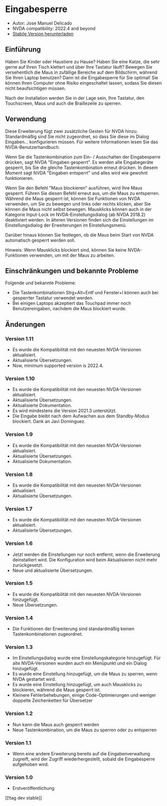 # Eingabesperre #

* Autor: Jose Manuel Delicado
* NVDA compatibility: 2022.4 and beyond
* [Stabile Version herunterladen][1]

## Einführung

Haben Sie Kinder oder Haustiere zu Hause? Haben Sie eine Katze, die sehr
gerne auf Ihren Tisch klettert und über Ihre Tastatur läuft? Bewegen Sie
versehentlich die Maus in zufällige Bereiche auf dem Bildschirm, während Sie
Ihren Laptop benutzen? Dann ist die Eingabesperre für Sie optimal! Sie
können Ihren Computer ohne Risiko eingeschaltet lassen, sodass Sie diesen
nicht beaufsichtigen müssen.

Nach der Installation werden Sie in der Lage sein, Ihre Tastatur, den
Touchscreen, Maus und auch die Braillezeile zu sperren.

## Verwendung

Diese Erweiterung fügt zwei zusätzliche Gesten für NVDA hinzu. Standardmäßig
sind Sie nicht zugeordnet, so dass Sie diese im Dialog
Eingaben... konfigurieren müssen. Für weitere Informationen lesen Sie das
NVDA-Benutzerhandbuch.

Wenn Sie die Tastenkombination zum Ein- / Ausschalten der Eingabesperre
drücken, sagt NVDA "Eingaben gesperrt". Es werden alle Eingabegeräte
gesperrt, bis Sie die gleiche Tastenkombination erneut drücken. In diesem
Moment sagt NVDA "Eingaben entsperrt" und alles wird wie gewohnt
funktionieren.

Wenn Sie den Befehl "Maus blockieren" ausführen, wird Ihre Maus
gesperrt. Führen Sie diesen Befehl erneut aus, um die Maus zu
entsperren. Während die Maus gesperrt ist, können Sie Funktionen von NVDA
verwenden, um Sie zu bewegen und links oder rechts klicken, aber Sie können
die Maus nicht selbst bewegen. Mausklicks können auch in der Kategorie
Input-Lock im NVDA-Einstellungsdialog (ab NVDA 2018.2) deaktiviert
werden. In älteren Versionen finden sich die Einstellungen im
Einstellungsdialog der Erweiterungen im Einstellungsmenü.

Darüber hinaus können Sie festlegen, ob die Maus beim Start von NVDA
automatisch gesperrt werden soll.

Hinweis: Wenn Mausklicks blockiert sind, können Sie keine NVDA-Funktionen
verwenden, um mit der Maus zu arbeiten.

## Einschränkungen und bekannte Probleme

Folgende und bekannte Probleme:

* Die Tastenkombinationen Strg+Alt+Entf und Fenster+l können auch bei
  gesperrter Tastatur verwendet werden.
* Bei einigen Laptops akzeptiert das Touchpad immer noch Benutzereingaben,
  nachdem die Maus blockiert wurde.

## Änderungen

### Version 1.11

* Es wurde die Kompatibilität mit den neuesten NVDA-Versionen aktualisiert.
* Aktualisierte Übersetzungen.
* Now, minimum supported version is 2022.4.

### Version 1.10

* Es wurde die Kompatibilität mit den neuesten NVDA-Versionen aktualisiert.
* Aktualisierte Übersetzungen.
* Aktualisierte Dokumentation.
* Es wird mindestens die Version 2021.3 unterstützt.
* Die Eingabe bleibt nach dem Aufwachen aus dem Standby-Modus
  blockiert. Dank an Javi Dominguez.

### Version 1.9

* Es wurde die Kompatibilität mit den neuesten NVDA-Versionen aktualisiert.
* Aktualisierte Übersetzungen.
* Aktualisierte Dokumentation.

### Version 1.8

* Es wurde die Kompatibilität mit den neuesten NVDA-Versionen aktualisiert.
* Aktualisierte Übersetzungen.

### Version 1.7

* Es wurde die Kompatibilität mit den neuesten NVDA-Versionen aktualisiert.
* Aktualisierte Übersetzungen.

### Version 1.6

* Jetzt werden die Einstellungen nur noch entfernt, wenn die Erweiterung
  deinstalliert wird. Die Konfiguration wird beim Aktualisieren nicht mehr
  zurückgesetzt.
* Neue und aktualisierte Übersetzungen.

### Version 1.5

* Es wurde die Kompatibilität mit den neuesten NVDA-Versionen hinzugefügt.
* Neue Übersetzungen.

### Version 1.4

* Die Funktionen der Erweiterung sind standardmäßig keinen
  Tastenkombinationen zugeordnet.

### Version 1.3

* Im Einstellungsdialog wurde eine Einstellungskategorie hinzugefügt. Für
  alte NVDA-Versionen wurden auch ein Menüpunkt und ein Dialog hinzugefügt.
* Es wurde eine Einstellung hinzugefügt, um die Maus zu sperren, wenn NVDA
  gestartet wird.
* Es wurde eine Einstellung hinzugefügt, um auch Mausklicks zu blockieren,
  während die Maus gesperrt ist.
* Kleinere Fehlerbehebungen, einige Code-Optimierungen und weniger doppelte
  Zeichenketten für Übersetzer

### Version 1.2

* Nun kann die Maus auch gesperrt werden
* Neue Tastenkombination, um die Maus zu sperren oder zu entsperren

### Version 1.1

* Wenn eine andere Erweiterung bereits auf die Eingabenverwaltung zugreift,
  wird der Zugriff wiederhergestellt, sobald die Eingabesperre aufgehoben
  wird.

### Version 1.0

* Erstveröffentlichung

[[!tag dev stable]]

[1]: https://www.nvaccess.org/addonStore/legacy?file=inputLock
